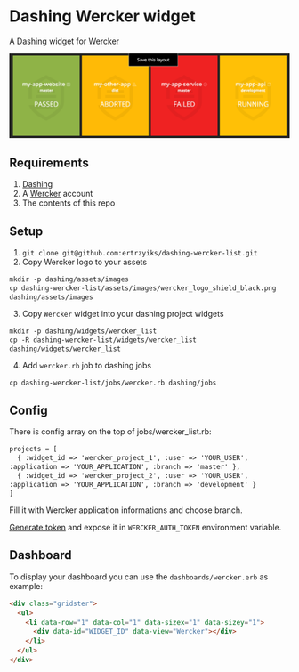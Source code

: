 # Dashing Wercker widget

A [Dashing](http://github.com/shopify/dashing) widget for [Wercker](http://wercker.com)

![](/screenshots/screenshot_widget.png?raw=true)

## Requirements

1. [Dashing](http://github.com/shopify/dashing)
2. A [Wercker](http://wercker.com) account
3. The contents of this repo

## Setup

1. `git clone git@github.com:ertrzyiks/dashing-wercker-list.git`
2. Copy Wercker logo to your assets

  ```
  mkdir -p dashing/assets/images
  cp dashing-wercker-list/assets/images/wercker_logo_shield_black.png dashing/assets/images
  ```
3. Copy `Wercker` widget into your dashing project widgets

  ```
  mkdir -p dashing/widgets/wercker_list
  cp -R dashing-wercker-list/widgets/wercker_list dashing/widgets/wercker_list
  ```
4. Add `wercker.rb` job to dashing jobs

  ```
  cp dashing-wercker-list/jobs/wercker.rb dashing/jobs
  ```

## Config

There is config array on the top of jobs/wercker_list.rb:

```
projects = [
  { :widget_id => 'wercker_project_1', :user => 'YOUR_USER', :application => 'YOUR_APPLICATION', :branch => 'master' },
  { :widget_id => 'wercker_project_2', :user => 'YOUR_USER', :application => 'YOUR_APPLICATION', :branch => 'development' }
]
```

Fill it with Wercker application informations and choose branch.

[Generate token](https://app.wercker.com/#profile/tokens) and expose it in `WERCKER_AUTH_TOKEN` environment variable.

## Dashboard

To display your dashboard you can use the `dashboards/wercker.erb` as example:

```html
<div class="gridster">
  <ul>
    <li data-row="1" data-col="1" data-sizex="1" data-sizey="1">
      <div data-id="WIDGET_ID" data-view="Wercker"></div>
    </li>
  </ul>
</div>
```

